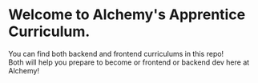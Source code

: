 # Welcome to Alchemy's Apprentice Curriculum.  

You can find both backend and frontend curriculums in this repo!  
Both will help you prepare to become or frontend or backend dev here at Alchemy!
